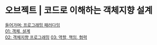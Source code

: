 # 오브젝트 | 코드로 이해하는 객체지향 설계
[들어가며: 프로그래밍 패러다임](/오브젝트/00.md)\
[01: 객체, 설계](/오브젝트/01.md)\
[02: 객체지향 프로그래밍](/오브젝트/02.md)
[03: 역할, 책임, 협력](/오브젝트/03.md)
